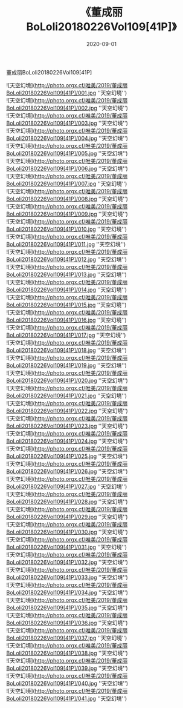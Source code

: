 ﻿---
layout: post
title:  《董成丽BoLoli20180226Vol109[41P]》
date:   2020-09-01
img: http://photo.orgx.cf/唯美/2019/董成丽BoLoli20180226Vol109[41P]/000.jpg
tags: [美女, 清纯, 唯美]
---

董成丽BoLoli20180226Vol109[41P]



![天空幻境](http://photo.orgx.cf/唯美/2019/董成丽BoLoli20180226Vol109[41P]/001.jpg ''天空幻境'') <br>
![天空幻境](http://photo.orgx.cf/唯美/2019/董成丽BoLoli20180226Vol109[41P]/002.jpg ''天空幻境'') <br>
![天空幻境](http://photo.orgx.cf/唯美/2019/董成丽BoLoli20180226Vol109[41P]/003.jpg ''天空幻境'') <br>
![天空幻境](http://photo.orgx.cf/唯美/2019/董成丽BoLoli20180226Vol109[41P]/004.jpg ''天空幻境'') <br>
![天空幻境](http://photo.orgx.cf/唯美/2019/董成丽BoLoli20180226Vol109[41P]/005.jpg ''天空幻境'') <br>
![天空幻境](http://photo.orgx.cf/唯美/2019/董成丽BoLoli20180226Vol109[41P]/006.jpg ''天空幻境'') <br>
![天空幻境](http://photo.orgx.cf/唯美/2019/董成丽BoLoli20180226Vol109[41P]/007.jpg ''天空幻境'') <br>
![天空幻境](http://photo.orgx.cf/唯美/2019/董成丽BoLoli20180226Vol109[41P]/008.jpg ''天空幻境'') <br>
![天空幻境](http://photo.orgx.cf/唯美/2019/董成丽BoLoli20180226Vol109[41P]/009.jpg ''天空幻境'') <br>
![天空幻境](http://photo.orgx.cf/唯美/2019/董成丽BoLoli20180226Vol109[41P]/010.jpg ''天空幻境'') <br>
![天空幻境](http://photo.orgx.cf/唯美/2019/董成丽BoLoli20180226Vol109[41P]/011.jpg ''天空幻境'') <br>
![天空幻境](http://photo.orgx.cf/唯美/2019/董成丽BoLoli20180226Vol109[41P]/012.jpg ''天空幻境'') <br>
![天空幻境](http://photo.orgx.cf/唯美/2019/董成丽BoLoli20180226Vol109[41P]/013.jpg ''天空幻境'') <br>
![天空幻境](http://photo.orgx.cf/唯美/2019/董成丽BoLoli20180226Vol109[41P]/014.jpg ''天空幻境'') <br>
![天空幻境](http://photo.orgx.cf/唯美/2019/董成丽BoLoli20180226Vol109[41P]/015.jpg ''天空幻境'') <br>
![天空幻境](http://photo.orgx.cf/唯美/2019/董成丽BoLoli20180226Vol109[41P]/016.jpg ''天空幻境'') <br>
![天空幻境](http://photo.orgx.cf/唯美/2019/董成丽BoLoli20180226Vol109[41P]/017.jpg ''天空幻境'') <br>
![天空幻境](http://photo.orgx.cf/唯美/2019/董成丽BoLoli20180226Vol109[41P]/018.jpg ''天空幻境'') <br>
![天空幻境](http://photo.orgx.cf/唯美/2019/董成丽BoLoli20180226Vol109[41P]/019.jpg ''天空幻境'') <br>
![天空幻境](http://photo.orgx.cf/唯美/2019/董成丽BoLoli20180226Vol109[41P]/020.jpg ''天空幻境'') <br>
![天空幻境](http://photo.orgx.cf/唯美/2019/董成丽BoLoli20180226Vol109[41P]/021.jpg ''天空幻境'') <br>
![天空幻境](http://photo.orgx.cf/唯美/2019/董成丽BoLoli20180226Vol109[41P]/022.jpg ''天空幻境'') <br>
![天空幻境](http://photo.orgx.cf/唯美/2019/董成丽BoLoli20180226Vol109[41P]/023.jpg ''天空幻境'') <br>
![天空幻境](http://photo.orgx.cf/唯美/2019/董成丽BoLoli20180226Vol109[41P]/024.jpg ''天空幻境'') <br>
![天空幻境](http://photo.orgx.cf/唯美/2019/董成丽BoLoli20180226Vol109[41P]/025.jpg ''天空幻境'') <br>
![天空幻境](http://photo.orgx.cf/唯美/2019/董成丽BoLoli20180226Vol109[41P]/026.jpg ''天空幻境'') <br>
![天空幻境](http://photo.orgx.cf/唯美/2019/董成丽BoLoli20180226Vol109[41P]/027.jpg ''天空幻境'') <br>
![天空幻境](http://photo.orgx.cf/唯美/2019/董成丽BoLoli20180226Vol109[41P]/028.jpg ''天空幻境'') <br>
![天空幻境](http://photo.orgx.cf/唯美/2019/董成丽BoLoli20180226Vol109[41P]/029.jpg ''天空幻境'') <br>
![天空幻境](http://photo.orgx.cf/唯美/2019/董成丽BoLoli20180226Vol109[41P]/030.jpg ''天空幻境'') <br>
![天空幻境](http://photo.orgx.cf/唯美/2019/董成丽BoLoli20180226Vol109[41P]/031.jpg ''天空幻境'') <br>
![天空幻境](http://photo.orgx.cf/唯美/2019/董成丽BoLoli20180226Vol109[41P]/032.jpg ''天空幻境'') <br>
![天空幻境](http://photo.orgx.cf/唯美/2019/董成丽BoLoli20180226Vol109[41P]/033.jpg ''天空幻境'') <br>
![天空幻境](http://photo.orgx.cf/唯美/2019/董成丽BoLoli20180226Vol109[41P]/034.jpg ''天空幻境'') <br>
![天空幻境](http://photo.orgx.cf/唯美/2019/董成丽BoLoli20180226Vol109[41P]/035.jpg ''天空幻境'') <br>
![天空幻境](http://photo.orgx.cf/唯美/2019/董成丽BoLoli20180226Vol109[41P]/036.jpg ''天空幻境'') <br>
![天空幻境](http://photo.orgx.cf/唯美/2019/董成丽BoLoli20180226Vol109[41P]/037.jpg ''天空幻境'') <br>
![天空幻境](http://photo.orgx.cf/唯美/2019/董成丽BoLoli20180226Vol109[41P]/038.jpg ''天空幻境'') <br>
![天空幻境](http://photo.orgx.cf/唯美/2019/董成丽BoLoli20180226Vol109[41P]/039.jpg ''天空幻境'') <br>
![天空幻境](http://photo.orgx.cf/唯美/2019/董成丽BoLoli20180226Vol109[41P]/040.jpg ''天空幻境'') <br>
![天空幻境](http://photo.orgx.cf/唯美/2019/董成丽BoLoli20180226Vol109[41P]/041.jpg ''天空幻境'') <br>